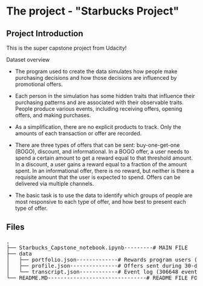 # The project - "Starbucks Project"

<a id="intro"></a>

## Project Introduction

This is the super capstone project from Udacity!

Dataset overview
* The program used to create the data simulates how people make purchasing decisions and how those decisions
are influenced by promotional offers. 

* Each person in the simulation has some hidden traits that influence
their purchasing patterns and are associated with their observable traits. People produce various events,
including receiving offers, opening offers, and making purchases.

* As a simplification, there are no explicit products to track. Only the amounts of each transaction or offer are recorded.

* There are three types of offers that can be sent: buy-one-get-one (BOGO), discount, and informational. 
In a BOGO offer, a user needs to spend a certain amount to get a reward equal to that threshold amount. 
In a discount, a user gains a reward equal to a fraction of the amount spent. In an informational offer, there is no reward,
 but neither is there a requisite amount that the user is expected to spend. Offers can be delivered via multiple channels.

* The basic task is to use the data to identify which groups of people are most responsive to each type of offer,
and how best to present each type of offer.


## Files

<pre>
.
├── Starbucks_Capstone_notebook.ipynb---------# MAIN FILE 
├── data
│   ├── portfolio.json-------------# Rewards program users (17000 users x 5 fields)
│   ├── profile.json---------------# Offers sent during 30-day test period (10 offers x 6 fields)
│	└── transcript.json------------# Event log (306648 events x 4 fields)
└── README.MD-------------------------------# README FILE FOR PROJECT

</pre>
<a id="sw_lib"></a>

